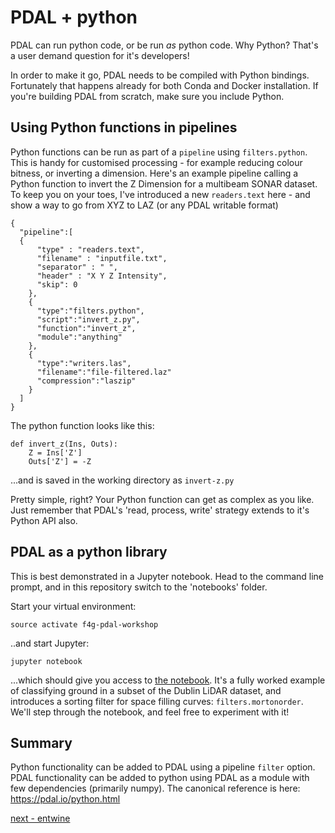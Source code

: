# PDAL + python

PDAL can run python code, or be run *as* python code. Why Python? That's a user demand question for it's developers!

In order to make it go, PDAL needs to be compiled with Python bindings. Fortunately that happens already for both Conda and Docker installation. If you're building PDAL from scratch, make sure you include Python.

## Using Python functions in pipelines

Python functions can be run as part of a `pipeline` using `filters.python`. This is handy for customised processing - for example reducing colour bitness, or inverting a dimension. Here's an example pipeline calling a Python function to invert the Z Dimension for a multibeam SONAR dataset. To keep you on your toes, I've introduced a new `readers.text` here - and show a way to go from XYZ to LAZ (or any PDAL writable format)

```
{
  "pipeline":[
  {
      "type" : "readers.text",
      "filename" : "inputfile.txt",
      "separator" : " ",
      "header" : "X Y Z Intensity",
      "skip": 0
    },
    {
      "type":"filters.python",
      "script":"invert_z.py",
      "function":"invert_z",
      "module":"anything"
    },
    {
      "type":"writers.las",
      "filename":"file-filtered.laz"
      "compression":"laszip"
    }
  ]
}
```

The python function looks like this:

```
def invert_z(Ins, Outs):
    Z = Ins['Z']
    Outs['Z'] = -Z
```

...and is saved in the working directory as `invert-z.py`

Pretty simple, right? Your Python function can get as complex as you like. Just remember that PDAL's 'read, process, write' strategy extends to it's Python API also.

## PDAL as a python library

This is best demonstrated in a Jupyter notebook. Head to the command line prompt, and in this repository switch to the 'notebooks' folder.

Start your virtual environment:

`source activate f4g-pdal-workshop`

..and start Jupyter:

`jupyter notebook`

...which should give you access to [the notebook](../notebooks/PDAL-python.ipynb). It's a fully worked example of classifying ground in a subset of the Dublin LiDAR dataset, and introduces a sorting filter for space filling curves: `filters.mortonorder`. We'll step through  the notebook, and feel free to experiment with it!

## Summary

Python functionality can be added to PDAL using a pipeline `filter` option. PDAL functionality can be added to python using PDAL as a module with few dependencies (primarily numpy). The canonical reference is here: https://pdal.io/python.html

[next - entwine](5-entwine.md)

